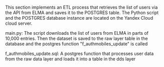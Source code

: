 This section implements an ETL process that retrieves the list of users via the API from ELMA and saves it to the POSTGRES table. 
The Python script and the POSTGRES database instance are located on the Yandex Cloud cloud server.


main.py:
The script downloads the list of users from ELMA in parts of 10,000 entries. 
Then the dataset is saved to the raw layer table in the database and the postgres function "f_authmobiles_update" is called


f_authmobiles_update.sql:
A postgres function that processes user data from the raw data layer and loads it into a table in the dds layer